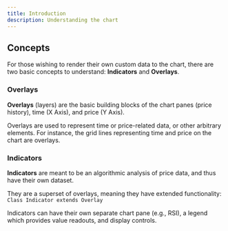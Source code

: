 ```yaml
---
title: Introduction
description: Understanding the chart
---
```


## Concepts

For those wishing to render their own custom data to the chart, there are two basic concepts to understand: **Indicators** and **Overlays**.

### Overlays

**Overlays** (layers) are the basic building blocks of the chart panes (price history), time (X Axis), and price (Y Axis).

Overlays are used to represent time or price-related data, or other arbitrary elements. For instance, the grid lines representing time and price on the chart are overlays.

### Indicators

**Indicators** are meant to be an algorithmic analysis of price data, and thus have their own dataset.

They are a superset of overlays, meaning they have extended functionality: `Class Indicator extends Overlay`

Indicators can have their own separate chart pane (e.g., RSI), a legend which provides value readouts, and display controls.


